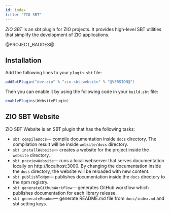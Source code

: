 ```yaml
---
id: index
title: "ZIO SBT"
---
```


_ZIO SBT_ is an sbt plugin for ZIO projects. It provides high-level SBT utilities that simplify the development of ZIO applications.

@PROJECT_BADGES@

## Installation

Add the following lines to your `plugin.sbt` file:

```scala
addSbtPlugin("dev.zio" % "zio-sbt-website" % "@VERSION@")
```

Then you can enable it by using the following code in your `build.sbt` file:

```scala
enablePlugins(WebsitePlugin)
```

## ZIO SBT Website

ZIO SBT Website is an SBT plugin that has the following tasks:

- `sbt compileDocs`— compile documentation inside `docs` directory. The compilation result will be inside `website/docs` directory.
- `sbt installWebsite`— creates a website for the project inside the `website` directory.
- `sbt previewWebsite`— runs a local webserver that serves documentation locally on http://localhost:3000. By changing the documentation inside the `docs` directory, the website will be reloaded with new content.
- `sbt publishToNpm`— publishes documentation inside the `docs` directory to the npm registry.
- `sbt generateGithubWorkflow`— generates GitHub workflow which publishes documentation for each library release.
- `sbt generateReadme`— generate README.md file from `docs/index.md` and sbt setting keys.
